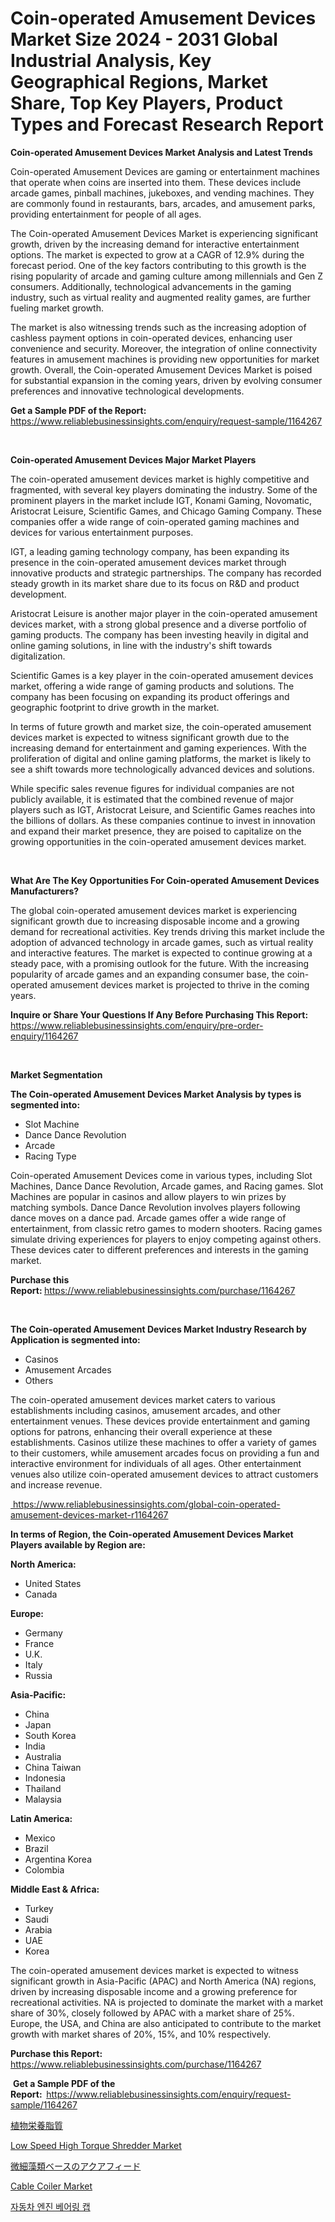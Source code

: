<p><h1>Coin-operated Amusement Devices Market Size 2024 - 2031 Global Industrial Analysis, Key Geographical Regions, Market Share, Top Key Players, Product Types and Forecast Research Report</h1></p><p><strong>Coin-operated Amusement Devices Market Analysis and Latest Trends</strong></p>
<p><p>Coin-operated Amusement Devices are gaming or entertainment machines that operate when coins are inserted into them. These devices include arcade games, pinball machines, jukeboxes, and vending machines. They are commonly found in restaurants, bars, arcades, and amusement parks, providing entertainment for people of all ages.</p><p>The Coin-operated Amusement Devices Market is experiencing significant growth, driven by the increasing demand for interactive entertainment options. The market is expected to grow at a CAGR of 12.9% during the forecast period. One of the key factors contributing to this growth is the rising popularity of arcade and gaming culture among millennials and Gen Z consumers. Additionally, technological advancements in the gaming industry, such as virtual reality and augmented reality games, are further fueling market growth.</p><p>The market is also witnessing trends such as the increasing adoption of cashless payment options in coin-operated devices, enhancing user convenience and security. Moreover, the integration of online connectivity features in amusement machines is providing new opportunities for market growth. Overall, the Coin-operated Amusement Devices Market is poised for substantial expansion in the coming years, driven by evolving consumer preferences and innovative technological developments.</p></p>
<p><strong>Get a Sample PDF of the Report:&nbsp;</strong> <a href="https://www.reliablebusinessinsights.com/enquiry/request-sample/1164267">https://www.reliablebusinessinsights.com/enquiry/request-sample/1164267</a></p>
<p>&nbsp;</p>
<p><strong>Coin-operated Amusement Devices Major Market Players</strong></p>
<p><p>The coin-operated amusement devices market is highly competitive and fragmented, with several key players dominating the industry. Some of the prominent players in the market include IGT, Konami Gaming, Novomatic, Aristocrat Leisure, Scientific Games, and Chicago Gaming Company. These companies offer a wide range of coin-operated gaming machines and devices for various entertainment purposes.</p><p>IGT, a leading gaming technology company, has been expanding its presence in the coin-operated amusement devices market through innovative products and strategic partnerships. The company has recorded steady growth in its market share due to its focus on R&D and product development.</p><p>Aristocrat Leisure is another major player in the coin-operated amusement devices market, with a strong global presence and a diverse portfolio of gaming products. The company has been investing heavily in digital and online gaming solutions, in line with the industry's shift towards digitalization.</p><p>Scientific Games is a key player in the coin-operated amusement devices market, offering a wide range of gaming products and solutions. The company has been focusing on expanding its product offerings and geographic footprint to drive growth in the market.</p><p>In terms of future growth and market size, the coin-operated amusement devices market is expected to witness significant growth due to the increasing demand for entertainment and gaming experiences. With the proliferation of digital and online gaming platforms, the market is likely to see a shift towards more technologically advanced devices and solutions.</p><p>While specific sales revenue figures for individual companies are not publicly available, it is estimated that the combined revenue of major players such as IGT, Aristocrat Leisure, and Scientific Games reaches into the billions of dollars. As these companies continue to invest in innovation and expand their market presence, they are poised to capitalize on the growing opportunities in the coin-operated amusement devices market.</p></p>
<p>&nbsp;</p>
<p><strong>What Are The Key Opportunities For Coin-operated Amusement Devices Manufacturers?</strong></p>
<p><p>The global coin-operated amusement devices market is experiencing significant growth due to increasing disposable income and a growing demand for recreational activities. Key trends driving this market include the adoption of advanced technology in arcade games, such as virtual reality and interactive features. The market is expected to continue growing at a steady pace, with a promising outlook for the future. With the increasing popularity of arcade games and an expanding consumer base, the coin-operated amusement devices market is projected to thrive in the coming years.</p></p>
<p><strong>Inquire or Share Your Questions If Any Before Purchasing This Report:</strong> <a href="https://www.reliablebusinessinsights.com/enquiry/pre-order-enquiry/1164267">https://www.reliablebusinessinsights.com/enquiry/pre-order-enquiry/1164267</a></p>
<p>&nbsp;</p>
<p><strong>Market Segmentation</strong></p>
<p><strong>The Coin-operated Amusement Devices Market Analysis by types is segmented into:</strong></p>
<p><ul><li>Slot Machine</li><li>Dance Dance Revolution</li><li>Arcade</li><li>Racing Type</li></ul></p>
<p><p>Coin-operated Amusement Devices come in various types, including Slot Machines, Dance Dance Revolution, Arcade games, and Racing games. Slot Machines are popular in casinos and allow players to win prizes by matching symbols. Dance Dance Revolution involves players following dance moves on a dance pad. Arcade games offer a wide range of entertainment, from classic retro games to modern shooters. Racing games simulate driving experiences for players to enjoy competing against others. These devices cater to different preferences and interests in the gaming market.</p></p>
<p><strong>Purchase this Report:&nbsp;</strong><a href="https://www.reliablebusinessinsights.com/purchase/1164267">https://www.reliablebusinessinsights.com/purchase/1164267</a></p>
<p>&nbsp;</p>
<p><strong>The Coin-operated Amusement Devices Market Industry Research by Application is segmented into:</strong></p>
<p><ul><li>Casinos</li><li>Amusement Arcades</li><li>Others</li></ul></p>
<p><p>The coin-operated amusement devices market caters to various establishments including casinos, amusement arcades, and other entertainment venues. These devices provide entertainment and gaming options for patrons, enhancing their overall experience at these establishments. Casinos utilize these machines to offer a variety of games to their customers, while amusement arcades focus on providing a fun and interactive environment for individuals of all ages. Other entertainment venues also utilize coin-operated amusement devices to attract customers and increase revenue.</p></p>
<p><a href="https://www.reliablebusinessinsights.com/global-coin-operated-amusement-devices-market-r1164267">&nbsp;https://www.reliablebusinessinsights.com/global-coin-operated-amusement-devices-market-r1164267</a></p>
<p><strong>In terms of Region, the Coin-operated Amusement Devices Market Players available by Region are:</strong></p>
<p>
    <p> <strong> North America: </strong>
        <ul>
            <li>United States</li>
            <li>Canada</li>
        </ul>
        </p> 
    <p> <strong> Europe: </strong>
        <ul>
            <li>Germany</li>
            <li>France</li>
            <li>U.K.</li>
            <li>Italy</li>
            <li>Russia</li>
        </ul>
        </p> 
    <p> <strong> Asia-Pacific: </strong>
        <ul>
            <li>China</li>
            <li>Japan</li>
            <li>South Korea</li>
            <li>India</li>
            <li>Australia</li>
            <li>China Taiwan</li>
            <li>Indonesia</li>
            <li>Thailand</li>
            <li>Malaysia</li>
        </ul>
        </p> 
    <p> <strong> Latin America: </strong>
        <ul>
            <li>Mexico</li>
            <li>Brazil</li>
            <li>Argentina Korea</li>
            <li>Colombia</li>
        </ul>
        </p> 
    <p> <strong> Middle East & Africa: </strong>
        <ul>
            <li>Turkey</li>
            <li>Saudi</li>
            <li>Arabia</li>
            <li>UAE</li>
            <li>Korea</li>
        </ul>
    </p>
    </p>
<p><p>The coin-operated amusement devices market is expected to witness significant growth in Asia-Pacific (APAC) and North America (NA) regions, driven by increasing disposable income and a growing preference for recreational activities. NA is projected to dominate the market with a market share of 30%, closely followed by APAC with a market share of 25%. Europe, the USA, and China are also anticipated to contribute to the market growth with market shares of 20%, 15%, and 10% respectively.</p></p>
<p><strong>Purchase this Report: </strong><a href="https://www.reliablebusinessinsights.com/purchase/1164267">https://www.reliablebusinessinsights.com/purchase/1164267</a></p>
<p>&nbsp;<strong>Get a Sample PDF of the Report:&nbsp;&nbsp;</strong><a href="https://www.reliablebusinessinsights.com/enquiry/request-sample/1164267">https://www.reliablebusinessinsights.com/enquiry/request-sample/1164267</a></p>
<p><strong></strong></p>
<p><p><a href="https://github.com/DeonBoer2023/Market-Research-Report-List-1/blob/main/6552399162359.md">植物栄養脂質</a></p><p><a href="https://github.com/PeterParrish5/Market-Research-Report-List-5/blob/main/low-speed-high-torque-shredder-market.md">Low Speed High Torque Shredder Market</a></p><p><a href="https://github.com/dawson566/Market-Research-Report-List-2/blob/main/4965813162358.md">微細藻類ベースのアクアフィード</a></p><p><a href="https://github.com/jhcraigie/Market-Research-Report-List-4/blob/main/cable-coiler-market.md">Cable Coiler Market</a></p><p><a href="https://github.com/vs10l4sfg5c/Market-Research-Report-List-2/blob/main/1248832174792.md">자동차 엔진 베어링 캡</a></p></p>
